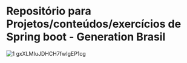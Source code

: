 # Repositório para Projetos/conteúdos/exercícios de Spring boot - Generation Brasil 

![1 gxXLMIuJDHCH7fwIgEP1cg](https://user-images.githubusercontent.com/77131275/159811103-b68bd60e-84dd-450d-a969-c03def8d614c.png)
